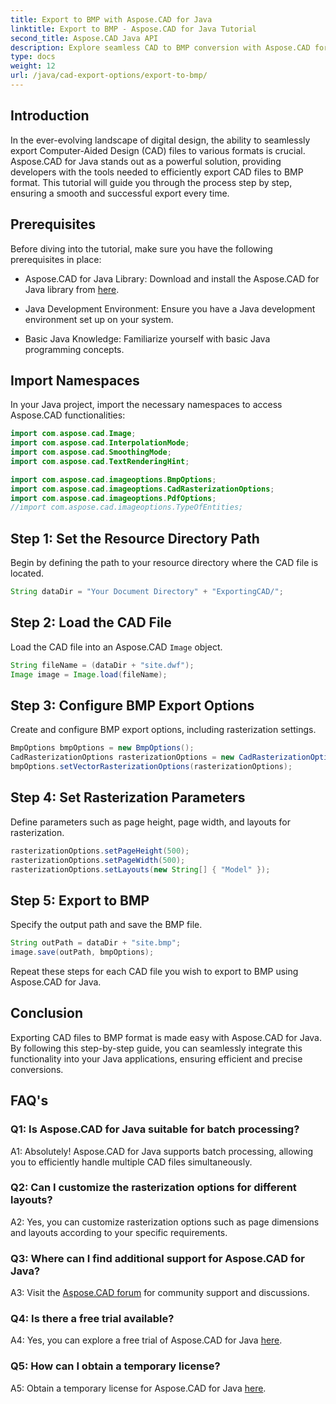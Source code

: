 ```yaml
---
title: Export to BMP with Aspose.CAD for Java
linktitle: Export to BMP - Aspose.CAD for Java Tutorial
second_title: Aspose.CAD Java API
description: Explore seamless CAD to BMP conversion with Aspose.CAD for Java. Follow our step-by-step guide for efficient and precise exports.
type: docs
weight: 12
url: /java/cad-export-options/export-to-bmp/
---
```

## Introduction

In the ever-evolving landscape of digital design, the ability to seamlessly export Computer-Aided Design (CAD) files to various formats is crucial. Aspose.CAD for Java stands out as a powerful solution, providing developers with the tools needed to efficiently export CAD files to BMP format. This tutorial will guide you through the process step by step, ensuring a smooth and successful export every time.

## Prerequisites

Before diving into the tutorial, make sure you have the following prerequisites in place:

- Aspose.CAD for Java Library: Download and install the Aspose.CAD for Java library from [here](https://releases.aspose.com/cad/java/).

- Java Development Environment: Ensure you have a Java development environment set up on your system.

- Basic Java Knowledge: Familiarize yourself with basic Java programming concepts.

## Import Namespaces

In your Java project, import the necessary namespaces to access Aspose.CAD functionalities:

```java
import com.aspose.cad.Image;
import com.aspose.cad.InterpolationMode;
import com.aspose.cad.SmoothingMode;
import com.aspose.cad.TextRenderingHint;

import com.aspose.cad.imageoptions.BmpOptions;
import com.aspose.cad.imageoptions.CadRasterizationOptions;
import com.aspose.cad.imageoptions.PdfOptions;
//import com.aspose.cad.imageoptions.TypeOfEntities;
```

## Step 1: Set the Resource Directory Path

Begin by defining the path to your resource directory where the CAD file is located.

```java
String dataDir = "Your Document Directory" + "ExportingCAD/";
```

## Step 2: Load the CAD File

Load the CAD file into an Aspose.CAD `Image` object.

```java
String fileName = (dataDir + "site.dwf");
Image image = Image.load(fileName);
```

## Step 3: Configure BMP Export Options

Create and configure BMP export options, including rasterization settings.

```java
BmpOptions bmpOptions = new BmpOptions();
CadRasterizationOptions rasterizationOptions = new CadRasterizationOptions();
bmpOptions.setVectorRasterizationOptions(rasterizationOptions);
```

## Step 4: Set Rasterization Parameters

Define parameters such as page height, page width, and layouts for rasterization.

```java
rasterizationOptions.setPageHeight(500);
rasterizationOptions.setPageWidth(500);
rasterizationOptions.setLayouts(new String[] { "Model" });
```

## Step 5: Export to BMP

Specify the output path and save the BMP file.

```java
String outPath = dataDir + "site.bmp";
image.save(outPath, bmpOptions);
```

Repeat these steps for each CAD file you wish to export to BMP using Aspose.CAD for Java.

## Conclusion

Exporting CAD files to BMP format is made easy with Aspose.CAD for Java. By following this step-by-step guide, you can seamlessly integrate this functionality into your Java applications, ensuring efficient and precise conversions.

## FAQ's

### Q1: Is Aspose.CAD for Java suitable for batch processing?

A1: Absolutely! Aspose.CAD for Java supports batch processing, allowing you to efficiently handle multiple CAD files simultaneously.

### Q2: Can I customize the rasterization options for different layouts?

A2: Yes, you can customize rasterization options such as page dimensions and layouts according to your specific requirements.

### Q3: Where can I find additional support for Aspose.CAD for Java?

A3: Visit the [Aspose.CAD forum](https://forum.aspose.com/c/cad/19) for community support and discussions.

### Q4: Is there a free trial available?

A4: Yes, you can explore a free trial of Aspose.CAD for Java [here](https://releases.aspose.com/).

### Q5: How can I obtain a temporary license?

A5: Obtain a temporary license for Aspose.CAD for Java [here](https://purchase.aspose.com/temporary-license/).
